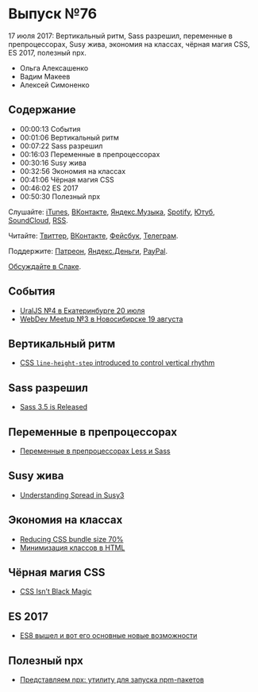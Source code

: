 # Выпуск №76

17 июля 2017: Вертикальный ритм, Sass разрешил, переменные в препроцессорах, Susy жива, экономия на классах, чёрная магия CSS, ES 2017, полезный npx.

- Ольга Алексашенко
- Вадим Макеев
- Алексей Симоненко

## Содержание

- 00:00:13 События
- 00:01:06 Вертикальный ритм
- 00:07:22 Sass разрешил
- 00:16:03 Переменные в препроцессорах
- 00:30:16 Susy жива
- 00:32:56 Экономия на классах
- 00:41:06 Чёрная магия CSS
- 00:46:02 ES 2017
- 00:50:30 Полезный npx

Слушайте: [iTunes](https://itunes.apple.com/podcast/id1080500016), [ВКонтакте](https://vk.com/podcasts-32017543), [Яндекс.Музыка](https://music.yandex.ru/album/6245956), [Spotify](https://open.spotify.com/show/3rzAcADjpBpXt73L0epTjV), [Ютуб](https://www.youtube.com/playlist?list=PLMBnwIwFEFHcwuevhsNXkFTcadeX5R1Go), [SoundCloud](https://soundcloud.com/web-standards), [RSS](https://web-standards.ru/podcast/feed/).

Читайте: [Твиттер](https://twitter.com/webstandards_ru), [ВКонтакте](https://vk.com/webstandards_ru), [Фейсбук](https://www.facebook.com/webstandardsru), [Телеграм](https://t.me/webstandards_ru).

Поддержите: [Патреон](https://www.patreon.com/webstandards_ru), [Яндекс.Деньги](https://money.yandex.ru/to/41001119329753), [PayPal](https://www.paypal.me/pepelsbey).

[Обсуждайте в Слаке](http://slack.web-standards.ru/).

## События

- [UralJS №4 в Екатеринбурге 20 июля](https://uraljs.timepad.ru/event/538751/)
- [WebDev Meetup №3 в Новосибирске 19 августа](https://www.meetup.com/GDGNsk/events/241714087/)

## Вертикальный ритм

- [CSS `line-height-step` introduced to control vertical rhythm](https://twitter.com/malyw/status/885522490201649153)

## Sass разрешил

- [Sass 3.5 is Released](http://sass.logdown.com/posts/2026639-sass-35-is-released)

## Переменные в препроцессорах

- [Переменные в препроцессорах Less и Sass](http://paulradzkov.com/2017/local_variables/)

## Susy жива

- [Understanding Spread in Susy3](http://oddbird.net/2017/06/13/susy-spread/)

## Экономия на классах

- [Reducing CSS bundle size 70%](https://medium.com/p/625440de600b)
- [Минимизация классов в HTML](https://ru.bem.info/forum/1130/)

## Чёрная магия CSS

- [CSS Isn’t Black Magic](https://medium.com/p/c8d677fa21b2)

## ES 2017

- [ES8 вышел и вот его основные новые возможности](https://habr.ru/p/332900/)

## Полезный npx

- [Представляем npx: утилиту для запуска npm-пакетов](https://medium.com/p/a72a658cd9e6)
